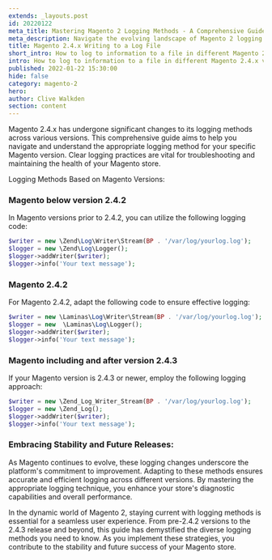 ```yaml
---
extends: _layouts.post
id: 20220122
meta_title: Mastering Magento 2 Logging Methods - A Comprehensive Guide
meta_description: Navigate the evolving landscape of Magento 2 logging methods with precision. From pre-2.4.2 versions to 2.4.3 and beyond, learn the appropriate techniques for seamless troubleshooting and performance optimization. Stay current to ensure your Magento store's success. 
title: Magento 2.4.x Writing to a Log File
short_intro: How to log to information to a file in different Magento 2.4.x versions
intro: How to log to information to a file in different Magento 2.4.x versions
published: 2022-01-22 15:30:00
hide: false
category: magento-2
hero:
author: Clive Walkden
section: content
---
```


Magento 2.4.x has undergone significant changes to its logging methods across various versions. This comprehensive guide aims to help you navigate and understand the appropriate logging method for your specific Magento version. Clear logging practices are vital for troubleshooting and maintaining the health of your Magento store.

Logging Methods Based on Magento Versions:

### Magento below version 2.4.2

In Magento versions prior to 2.4.2, you can utilize the following logging code:

```php
$writer = new \Zend\Log\Writer\Stream(BP . '/var/log/yourlog.log');
$logger = new \Zend\Log\Logger();
$logger->addWriter($writer);
$logger->info('Your text message');
```

### Magento 2.4.2

For Magento 2.4.2, adapt the following code to ensure effective logging:

```php
$writer = new \Laminas\Log\Writer\Stream(BP . '/var/log/yourlog.log');
$logger = new  \Laminas\Log\Logger();
$logger->addWriter($writer);
$logger->info('Your text message');
```

### Magento including and after version 2.4.3

If your Magento version is 2.4.3 or newer, employ the following logging approach:

```php
$writer = new \Zend_Log_Writer_Stream(BP . '/var/log/yourlog.log');
$logger = new \Zend_Log();
$logger->addWriter($writer);
$logger->info('Your text message');
```

### Embracing Stability and Future Releases:
As Magento continues to evolve, these logging changes underscore the platform's commitment to improvement. Adapting to these methods ensures accurate and efficient logging across different versions. By mastering the appropriate logging technique, you enhance your store's diagnostic capabilities and overall performance.

In the dynamic world of Magento 2, staying current with logging methods is essential for a seamless user experience. From pre-2.4.2 versions to the 2.4.3 release and beyond, this guide has demystified the diverse logging methods you need to know. As you implement these strategies, you contribute to the stability and future success of your Magento store.